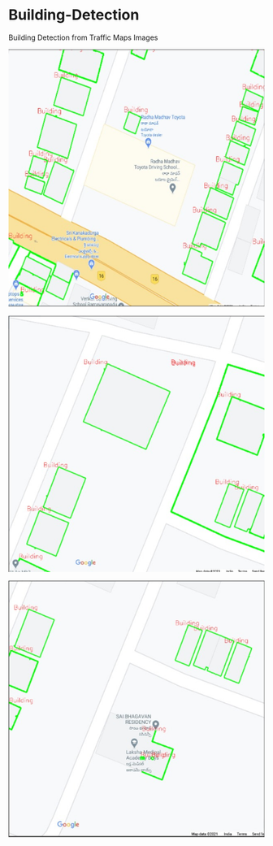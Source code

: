 # Building-Detection

Building Detection from Traffic Maps Images

![Sample 1](https://github.com/ap1690/Building-Detection-/blob/master/3.jpeg)

![Sample 2](https://github.com/ap1690/Building-Detection-/blob/master/2.jpeg)

![Sample 3](https://github.com/ap1690/Building-Detection-/blob/master/1.jpeg)
